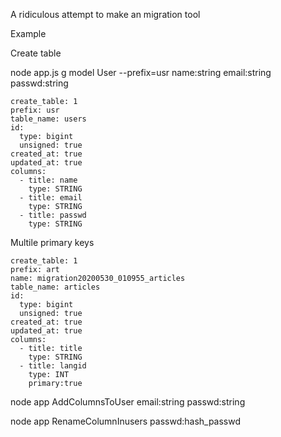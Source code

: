 A ridiculous attempt
to make an migration tool

Example

Create table

node app.js g model User --prefix=usr name:string email:string passwd:string

```
create_table: 1
prefix: usr
table_name: users
id:
  type: bigint
  unsigned: true
created_at: true
updated_at: true
columns:
  - title: name
    type: STRING
  - title: email
    type: STRING
  - title: passwd
    type: STRING

```

Multile primary keys

```
create_table: 1
prefix: art
name: migration20200530_010955_articles
table_name: articles
id:
  type: bigint
  unsigned: true
created_at: true
updated_at: true
columns:
  - title: title
    type: STRING
  - title: langid
    type: INT
    primary:true
```

node app AddColumnsToUser email:string passwd:string

node app RenameColumnInusers passwd:hash_passwd
